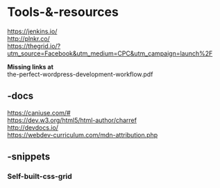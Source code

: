 
# Tools-&-resources 
https://jenkins.io/  
http://plnkr.co/  
https://thegrid.io/?utm_source=Facebook&utm_medium=CPC&utm_campaign=launch%2F  

**Missing links at**  
the-perfect-wordpress-development-workflow.pdf  

## -docs 
https://caniuse.com/#  
https://dev.w3.org/html5/html-author/charref  
http://devdocs.io/  
https://webdev-curriculum.com/mdn-attribution.php  

## -snippets 

### Self-built-css-grid 
